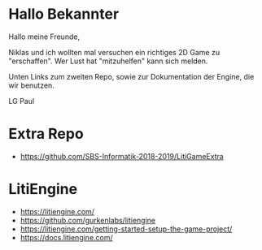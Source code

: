 # Hallo Bekannter
Hallo meine Freunde,

Niklas und ich wollten mal versuchen ein richtiges 2D Game zu "erschaffen".
Wer Lust hat "mitzuhelfen" kann sich melden.

Unten Links zum zweiten Repo, sowie zur Dokumentation der Engine, die wir benutzen.

LG Paul

# Extra Repo
- https://github.com/SBS-Informatik-2018-2019/LitiGameExtra

# LitiEngine
- https://litiengine.com/
- https://github.com/gurkenlabs/litiengine
- https://litiengine.com/getting-started-setup-the-game-project/
- https://docs.litiengine.com/
